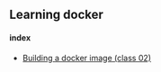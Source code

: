 ## Learning docker

#### index

- [Building a docker image (class 02)](https://github.com/thearyanahmed/learning-docker/class_02/) 